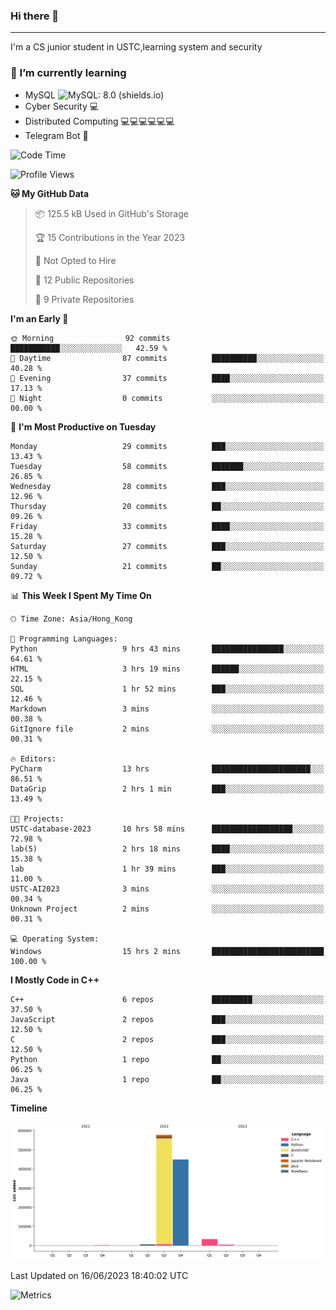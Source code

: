 ### Hi there 👋

<!--
**aozaki-touko/aozaki-touko** is a ✨ _special_ ✨ repository because its `README.md` (this file) appears on your GitHub profile.

Here are some ideas to get you started:

-  ...
- 🌱 I’m currently learning ...
- 👯 I’m looking to collaborate on ...
- 🤔 I’m looking for help with ...
- 💬 Ask me about ...
- 📫 How to reach me: ...
- 😄 Pronouns: ...
- ⚡ Fun fact: ...
-->

---

I'm a CS junior student in USTC,learning system and security



### 🌱 I’m currently learning

- MySQL ![MySQL: 8.0 (shields.io)](https://img.shields.io/badge/MySQL-8.0-blue)
- Cyber Security :computer:
- Distributed Computing :computer::computer::computer::computer::computer::computer:
- Telegram Bot :robot:



<!--START_SECTION:waka-->
![Code Time](http://img.shields.io/badge/Code%20Time-78%20hrs%2025%20mins-blue)

![Profile Views](http://img.shields.io/badge/Profile%20Views-0-blue)

**🐱 My GitHub Data** 

> 📦 125.5 kB Used in GitHub's Storage 
 > 
> 🏆 15 Contributions in the Year 2023
 > 
> 🚫 Not Opted to Hire
 > 
> 📜 12 Public Repositories 
 > 
> 🔑 9 Private Repositories 
 > 
**I'm an Early 🐤** 

```text
🌞 Morning                92 commits          ███████████░░░░░░░░░░░░░░   42.59 % 
🌆 Daytime                87 commits          ██████████░░░░░░░░░░░░░░░   40.28 % 
🌃 Evening                37 commits          ████░░░░░░░░░░░░░░░░░░░░░   17.13 % 
🌙 Night                  0 commits           ░░░░░░░░░░░░░░░░░░░░░░░░░   00.00 % 
```
📅 **I'm Most Productive on Tuesday** 

```text
Monday                   29 commits          ███░░░░░░░░░░░░░░░░░░░░░░   13.43 % 
Tuesday                  58 commits          ███████░░░░░░░░░░░░░░░░░░   26.85 % 
Wednesday                28 commits          ███░░░░░░░░░░░░░░░░░░░░░░   12.96 % 
Thursday                 20 commits          ██░░░░░░░░░░░░░░░░░░░░░░░   09.26 % 
Friday                   33 commits          ████░░░░░░░░░░░░░░░░░░░░░   15.28 % 
Saturday                 27 commits          ███░░░░░░░░░░░░░░░░░░░░░░   12.50 % 
Sunday                   21 commits          ██░░░░░░░░░░░░░░░░░░░░░░░   09.72 % 
```


📊 **This Week I Spent My Time On** 

```text
🕑︎ Time Zone: Asia/Hong_Kong

💬 Programming Languages: 
Python                   9 hrs 43 mins       ████████████████░░░░░░░░░   64.61 % 
HTML                     3 hrs 19 mins       ██████░░░░░░░░░░░░░░░░░░░   22.15 % 
SQL                      1 hr 52 mins        ███░░░░░░░░░░░░░░░░░░░░░░   12.46 % 
Markdown                 3 mins              ░░░░░░░░░░░░░░░░░░░░░░░░░   00.38 % 
GitIgnore file           2 mins              ░░░░░░░░░░░░░░░░░░░░░░░░░   00.31 % 

🔥 Editors: 
PyCharm                  13 hrs              ██████████████████████░░░   86.51 % 
DataGrip                 2 hrs 1 min         ███░░░░░░░░░░░░░░░░░░░░░░   13.49 % 

🐱‍💻 Projects: 
USTC-database-2023       10 hrs 58 mins      ██████████████████░░░░░░░   72.98 % 
lab(5)                   2 hrs 18 mins       ████░░░░░░░░░░░░░░░░░░░░░   15.38 % 
lab                      1 hr 39 mins        ███░░░░░░░░░░░░░░░░░░░░░░   11.00 % 
USTC-AI2023              3 mins              ░░░░░░░░░░░░░░░░░░░░░░░░░   00.34 % 
Unknown Project          2 mins              ░░░░░░░░░░░░░░░░░░░░░░░░░   00.31 % 

💻 Operating System: 
Windows                  15 hrs 2 mins       █████████████████████████   100.00 % 
```

**I Mostly Code in C++** 

```text
C++                      6 repos             █████████░░░░░░░░░░░░░░░░   37.50 % 
JavaScript               2 repos             ███░░░░░░░░░░░░░░░░░░░░░░   12.50 % 
C                        2 repos             ███░░░░░░░░░░░░░░░░░░░░░░   12.50 % 
Python                   1 repo              ██░░░░░░░░░░░░░░░░░░░░░░░   06.25 % 
Java                     1 repo              ██░░░░░░░░░░░░░░░░░░░░░░░   06.25 % 
```



**Timeline**

![Lines of Code chart](https://raw.githubusercontent.com/aozaki-touko/aozaki-touko/main/assets/bar_graph.png)


 Last Updated on 16/06/2023 18:40:02 UTC
<!--END_SECTION:waka-->
![Metrics](https://metrics.lecoq.io/aozaki-touko?template=classic&base.header=0&habits=1&languages=1&fortune=1&base=header%2C%20activity%2C%20community%2C%20repositories%2C%20metadata&base.indepth=false&base.hireable=false&base.skip=false&languages=false&languages.limit=8&languages.threshold=0%25&languages.other=false&languages.colors=github&languages.sections=most-used&languages.indepth=false&languages.analysis.timeout=15&languages.analysis.timeout.repositories=7.5&languages.categories=markup%2C%20programming&languages.recent.categories=markup%2C%20programming&languages.recent.load=300&languages.recent.days=14&habits=false&habits.from=200&habits.days=14&habits.facts=true&habits.charts=false&habits.charts.type=classic&habits.trim=false&habits.languages.limit=8&habits.languages.threshold=0%25&fortune=false&config.timezone=Asia%2FHong_Kong)
